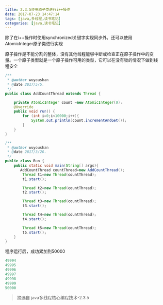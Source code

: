 ```yaml
---
title: 2.3.5使用原子类进行i++操作
date: 2017-07-23 14:47:14
tags: [java,多线程,读书笔记]
categories: [java,读书笔记]
---
```

除了在i++操作时使用synchronized关键字实现同步外，还可以使用AtomicInteger原子类进行实现

原子操作是不能分割的整体，没有其他线程能够中断或检查正在原子操作中的变量。一个原子类型就是一个原子操作可用的类型，它可以在没有锁的情况下做到线程安全
```java
/**
 * @author wuyoushan
 * @date 2017/5/5.
 */
public class AddCountThread extends Thread {

    private AtomicInteger count =new AtomicInteger(0);
    @Override
    public void run() {
        for (int i=0;i<10000;i++){
            System.out.println(count.incrementAndGet());
        }
    }
}

/**
 * @author wuyoushan
 * @date 2017/3/20.
 */
public class Run {
    public static void main(String[] args){
       AddCountThread countThread=new AddCountThread();
        Thread t1=new Thread(countThread);
        t1.start();

        Thread t2=new Thread(countThread);
        t2.start();

        Thread t3=new Thread(countThread);
        t3.start();

        Thread t4=new Thread(countThread);
        t4.start();

        Thread t5=new Thread(countThread);
        t5.start();
    }
}
```
程序运行后，成功累加到50000
```java
49994
49995
49996
49997
49998
49999
50000
```
> 摘选自 java多线程核心编程技术-2.3.5